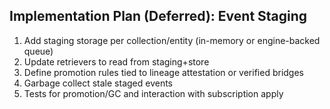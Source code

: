 ## Implementation Plan (Deferred): Event Staging

1. Add staging storage per collection/entity (in-memory or engine-backed queue)
2. Update retrievers to read from staging+store
3. Define promotion rules tied to lineage attestation or verified bridges
4. Garbage collect stale staged events
5. Tests for promotion/GC and interaction with subscription apply
